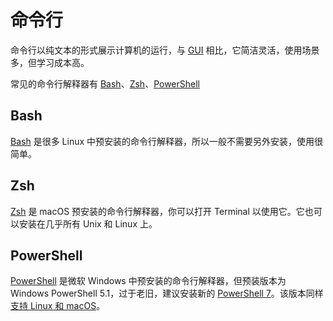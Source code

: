 # 命令行

命令行以纯文本的形式展示计算机的运行，与 [GUI](./gui.md) 相比，它简洁灵活，使用场景多，但学习成本高。

常见的命令行解释器有 [Bash](#Bash)、[Zsh](#Zsh)、[PowerShell](#PowerShell)

## Bash

[Bash](https://www.gnu.org/software/bash/) 是很多 Linux 中预安装的命令行解释器，所以一般不需要另外安装，使用很简单。

## Zsh

[Zsh](https://www.zsh.org/) 是 macOS 预安装的命令行解释器，你可以打开 Terminal 以使用它。它也可以安装在几乎所有 Unix 和 Linux 上。

## PowerShell

[PowerShell](https://docs.microsoft.com/zh-cn/powershell/) 是微软 Windows 中预安装的命令行解释器，但预装版本为 Windows PowerShell 5.1，过于老旧，建议安装新的 [PowerShell 7](https://docs.microsoft.com/zh-cn/powershell/scripting/install/installing-powershell-core-on-windows?view=powershell-7)。该版本同样[支持 Linux 和 macOS](https://docs.microsoft.com/zh-cn/powershell/scripting/install/migrating-from-windows-powershell-51-to-powershell-7?view=powershell-7)。
